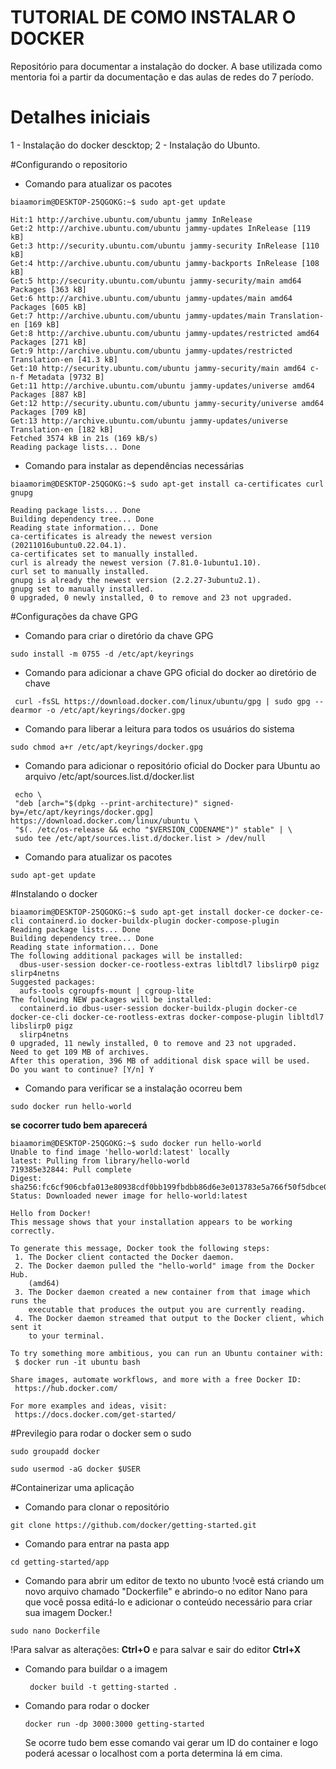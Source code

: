 # TUTORIAL DE COMO INSTALAR O DOCKER
Repositório para documentar a instalação do docker. A base utilizada como mentoria foi a partir da documentação e das aulas de redes do 7 período.

# Detalhes iniciais

1 - Instalação do docker descktop;
2 - Instalação do Ubunto.


#Configurando o repositorio

* Comando para atualizar os pacotes


```console 
biaamorim@DESKTOP-25QGOKG:~$ sudo apt-get update
```

``` console
Hit:1 http://archive.ubuntu.com/ubuntu jammy InRelease
Get:2 http://archive.ubuntu.com/ubuntu jammy-updates InRelease [119 kB]
Get:3 http://security.ubuntu.com/ubuntu jammy-security InRelease [110 kB]
Get:4 http://archive.ubuntu.com/ubuntu jammy-backports InRelease [108 kB]
Get:5 http://security.ubuntu.com/ubuntu jammy-security/main amd64 Packages [363 kB]
Get:6 http://archive.ubuntu.com/ubuntu jammy-updates/main amd64 Packages [605 kB]
Get:7 http://archive.ubuntu.com/ubuntu jammy-updates/main Translation-en [169 kB]
Get:8 http://archive.ubuntu.com/ubuntu jammy-updates/restricted amd64 Packages [271 kB]
Get:9 http://archive.ubuntu.com/ubuntu jammy-updates/restricted Translation-en [41.3 kB]
Get:10 http://security.ubuntu.com/ubuntu jammy-security/main amd64 c-n-f Metadata [9732 B]
Get:11 http://archive.ubuntu.com/ubuntu jammy-updates/universe amd64 Packages [887 kB]
Get:12 http://security.ubuntu.com/ubuntu jammy-security/universe amd64 Packages [709 kB]
Get:13 http://archive.ubuntu.com/ubuntu jammy-updates/universe Translation-en [182 kB]
Fetched 3574 kB in 21s (169 kB/s)
Reading package lists... Done
```

* Comando para instalar as dependências necessárias

``` console 
biaamorim@DESKTOP-25QGOKG:~$ sudo apt-get install ca-certificates curl gnupg
```

``` console
Reading package lists... Done
Building dependency tree... Done
Reading state information... Done
ca-certificates is already the newest version (20211016ubuntu0.22.04.1).
ca-certificates set to manually installed.
curl is already the newest version (7.81.0-1ubuntu1.10).
curl set to manually installed.
gnupg is already the newest version (2.2.27-3ubuntu2.1).
gnupg set to manually installed.
0 upgraded, 0 newly installed, 0 to remove and 23 not upgraded.
```
#Configurações da chave GPG
* Comando para criar o diretório da chave GPG
``` console
sudo install -m 0755 -d /etc/apt/keyrings
```
* Comando para adicionar a chave GPG oficial do docker ao diretório de chave
``` console
 curl -fsSL https://download.docker.com/linux/ubuntu/gpg | sudo gpg --dearmor -o /etc/apt/keyrings/docker.gpg
 ```
 * Comando para liberar a leitura para todos os usuários do sistema
 ``` console
 sudo chmod a+r /etc/apt/keyrings/docker.gpg
 ```
 
 * Comando para adicionar o repositório oficial do Docker para Ubuntu ao arquivo /etc/apt/sources.list.d/docker.list
``` console 
 echo \
 "deb [arch="$(dpkg --print-architecture)" signed-by=/etc/apt/keyrings/docker.gpg] https://download.docker.com/linux/ubuntu \
 "$(. /etc/os-release && echo "$VERSION_CODENAME")" stable" | \
 sudo tee /etc/apt/sources.list.d/docker.list > /dev/null
```

* Comando para atualizar os pacotes 
``` console
sudo apt-get update
```

#Instalando o docker
``` console
biaamorim@DESKTOP-25QGOKG:~$ sudo apt-get install docker-ce docker-ce-cli containerd.io docker-buildx-plugin docker-compose-plugin
Reading package lists... Done
Building dependency tree... Done
Reading state information... Done
The following additional packages will be installed:
  dbus-user-session docker-ce-rootless-extras libltdl7 libslirp0 pigz slirp4netns
Suggested packages:
  aufs-tools cgroupfs-mount | cgroup-lite
The following NEW packages will be installed:
  containerd.io dbus-user-session docker-buildx-plugin docker-ce docker-ce-cli docker-ce-rootless-extras docker-compose-plugin libltdl7 libslirp0 pigz
  slirp4netns
0 upgraded, 11 newly installed, 0 to remove and 23 not upgraded.
Need to get 109 MB of archives.
After this operation, 396 MB of additional disk space will be used.
Do you want to continue? [Y/n] Y
```

* Comando para verificar se a instalação ocorreu bem
``` console
sudo docker run hello-world
```
**se cocorrer tudo bem aparecerá**
``` console
biaamorim@DESKTOP-25QGOKG:~$ sudo docker run hello-world
Unable to find image 'hello-world:latest' locally
latest: Pulling from library/hello-world
719385e32844: Pull complete
Digest: sha256:fc6cf906cbfa013e80938cdf0bb199fbdbb86d6e3e013783e5a766f50f5dbce0
Status: Downloaded newer image for hello-world:latest

Hello from Docker!
This message shows that your installation appears to be working correctly.

To generate this message, Docker took the following steps:
 1. The Docker client contacted the Docker daemon.
 2. The Docker daemon pulled the "hello-world" image from the Docker Hub.
    (amd64)
 3. The Docker daemon created a new container from that image which runs the
    executable that produces the output you are currently reading.
 4. The Docker daemon streamed that output to the Docker client, which sent it
    to your terminal.

To try something more ambitious, you can run an Ubuntu container with:
 $ docker run -it ubuntu bash

Share images, automate workflows, and more with a free Docker ID:
 https://hub.docker.com/

For more examples and ideas, visit:
 https://docs.docker.com/get-started/
```

#Previlegio para rodar o docker sem o sudo

``` console
sudo groupadd docker
```
``` console
sudo usermod -aG docker $USER
```

#Containerizar uma aplicação

* Comando para clonar o repositório 

``` console 
git clone https://github.com/docker/getting-started.git
```

*  Comando para entrar na pasta app 

``` console
cd getting-started/app
```

* Comando para abrir um editor de texto no ubunto 
  !você está criando um novo arquivo chamado "Dockerfile" e abrindo-o no editor Nano para que você possa editá-lo e adicionar o conteúdo necessário para criar sua imagem Docker.!
  
``` console
sudo nano Dockerfile
```
  !Para salvar as alterações: **Ctrl+O** e para salvar e sair do editor **Ctrl+X**
  
* Comando para buildar o a imagem 
  ``` console
   docker build -t getting-started .
  ```
  
* Comando para rodar o docker 

  ``` console 
  docker run -dp 3000:3000 getting-started
  ```
  
  Se ocorre tudo bem esse comando vai gerar um ID do container e logo poderá acessar o localhost com a porta determina lá em cima.
  








